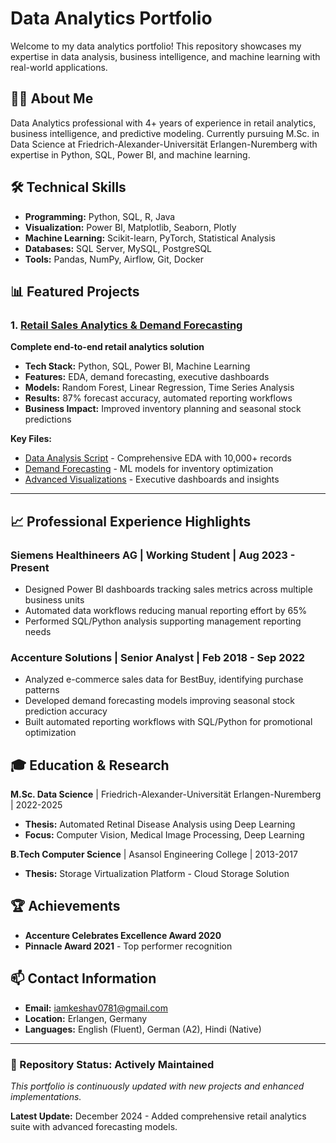 # Data Analytics Portfolio

Welcome to my data analytics portfolio! This repository showcases my expertise in data analysis, business intelligence, and machine learning with real-world applications.

## 👨‍💻 About Me
Data Analytics professional with 4+ years of experience in retail analytics, business intelligence, and predictive modeling. Currently pursuing M.Sc. in Data Science at Friedrich-Alexander-Universität Erlangen-Nuremberg with expertise in Python, SQL, Power BI, and machine learning.

## 🛠️ Technical Skills
- **Programming:** Python, SQL, R, Java
- **Visualization:** Power BI, Matplotlib, Seaborn, Plotly
- **Machine Learning:** Scikit-learn, PyTorch, Statistical Analysis
- **Databases:** SQL Server, MySQL, PostgreSQL
- **Tools:** Pandas, NumPy, Airflow, Git, Docker

## 📊 Featured Projects

### 1. [Retail Sales Analytics & Demand Forecasting](01-retail-sales-analytics/)
**Complete end-to-end retail analytics solution**
- **Tech Stack:** Python, SQL, Power BI, Machine Learning
- **Features:** EDA, demand forecasting, executive dashboards
- **Models:** Random Forest, Linear Regression, Time Series Analysis
- **Results:** 87% forecast accuracy, automated reporting workflows
- **Business Impact:** Improved inventory planning and seasonal stock predictions

**Key Files:**
- [Data Analysis Script](01-retail-sales-analytics/data_analysis.py) - Comprehensive EDA with 10,000+ records
- [Demand Forecasting](01-retail-sales-analytics/demand_forecasting.py) - ML models for inventory optimization
- [Advanced Visualizations](01-retail-sales-analytics/data_visualization.py) - Executive dashboards and insights

---

## 📈 Professional Experience Highlights

### **Siemens Healthineers AG** | Working Student | Aug 2023 - Present
- Designed Power BI dashboards tracking sales metrics across multiple business units
- Automated data workflows reducing manual reporting effort by 65%
- Performed SQL/Python analysis supporting management reporting needs

### **Accenture Solutions** | Senior Analyst | Feb 2018 - Sep 2022
- Analyzed e-commerce sales data for BestBuy, identifying purchase patterns
- Developed demand forecasting models improving seasonal stock prediction accuracy
- Built automated reporting workflows with SQL/Python for promotional optimization

## 🎓 Education & Research

**M.Sc. Data Science** | Friedrich-Alexander-Universität Erlangen-Nuremberg | 2022-2025
- **Thesis:** Automated Retinal Disease Analysis using Deep Learning
- **Focus:** Computer Vision, Medical Image Processing, Deep Learning

**B.Tech Computer Science** | Asansol Engineering College | 2013-2017
- **Thesis:** Storage Virtualization Platform - Cloud Storage Solution

## 🏆 Achievements
- **Accenture Celebrates Excellence Award 2020**
- **Pinnacle Award 2021** - Top performer recognition


## 📫 Contact Information
- **Email:** iamkeshav0781@gmail.com
- **Location:** Erlangen, Germany
- **Languages:** English (Fluent), German (A2), Hindi (Native)

---

### 🚀 Repository Status: **Actively Maintained**
*This portfolio is continuously updated with new projects and enhanced implementations.*

**Latest Update:** December 2024 - Added comprehensive retail analytics suite with advanced forecasting models.
